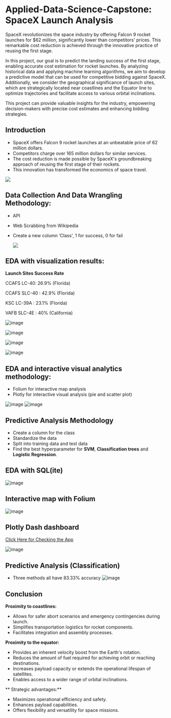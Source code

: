# Applied-Data-Science-Capstone: SpaceX Launch Analysis 


SpaceX revolutionizes the space industry by offering Falcon 9 rocket launches for $62 million, significantly lower than competitors' prices. 
This remarkable cost reduction is achieved through the innovative practice of reusing the first stage. 

In this project, our goal is to predict the landing success of the first stage, enabling accurate cost estimation for rocket launches. By analyzing historical data and applying machine learning algorithms, we aim to develop a predictive model that can be used for competitive bidding against SpaceX. 
Additionally, we consider the geographical significance of launch sites, which are strategically located near coastlines and the Equator line to optimize trajectories and facilitate access to various orbital inclinations. 

This project can provide valuable insights for the industry, empowering decision-makers with precise cost estimates and enhancing bidding strategies.

## Introduction
- SpaceX offers Falcon 9 rocket launches at an unbeatable price of 62 million dollars.
- Competitors charge over 165 million dollars for similar services.
- The cost reduction is made possible by SpaceX's groundbreaking approach of reusing the first stage of their rockets.
- This innovation has transformed the economics of space travel.

![](https://github.com/yjchen9596/SpaceX-Launch-Analysis-Applied-Data-Science-Capstone/blob/main/gif/landing_1.gif)

## Data Collection And Data Wrangling Methodology:

- API
- Web Scrabbing from Wikipedia
- Create a new column ‘Class', 1 for success, 0 for fail

  ![](https://github.com/yjchen9596/SpaceX-Launch-Analysis-Applied-Data-Science-Capstone/blob/main/gif/crash.gif)

## EDA with visualization results:

**Launch Sites Success Rate**

CCAFS LC-40: 26.9% (Florida)

CCAFS SLC-40 : 42.9% (Florida)

KSC LC-39A : 23.1% (Florida)

VAFB SLC-4E : 40% (California)

![image](https://github.com/yjchen9596/SpaceX-Launch-Analysis-Applied-Data-Science-Capstone/assets/91562548/c8243d3e-1cca-4008-bc56-7b91897d2548)

![image](https://github.com/yjchen9596/SpaceX-Launch-Analysis-Applied-Data-Science-Capstone/assets/91562548/09acb9f8-a53c-4382-99ef-d847167e4157)

![image](https://github.com/yjchen9596/SpaceX-Launch-Analysis-Applied-Data-Science-Capstone/assets/91562548/30a8f77d-3f38-451a-916d-d6dcda025e78)

![image](https://github.com/yjchen9596/SpaceX-Launch-Analysis-Applied-Data-Science-Capstone/assets/91562548/dbb117c1-cbb2-4747-bea8-2f2780adcaeb)

## EDA and interactive visual analytics methodology:
- Folium for interactive map analysis
- Plotly for interactive visual analysis (pie and scatter plot)

![image](https://github.com/yjchen9596/SpaceX-Launch-Analysis-Applied-Data-Science-Capstone/assets/91562548/2f91bb4f-da1f-4718-98a0-8ba248648d16)
![image](https://github.com/yjchen9596/SpaceX-Launch-Analysis-Applied-Data-Science-Capstone/assets/91562548/bdca553d-8dba-433a-a650-2311d93fde68)


## Predictive Analysis Methodology 
- Create a column for the class
- Standardize the data
- Split into training data and test data
- Find the best hyperparameter for **SVM**, **Classification trees** and **Logistic Regression**.

## EDA with SQL(ite)
![image](https://github.com/yjchen9596/SpaceX-Launch-Analysis-Applied-Data-Science-Capstone/assets/91562548/dc88b8a8-4081-433f-ba8c-a999cf995da8)


## Interactive map with Folium
![image](https://github.com/yjchen9596/SpaceX-Launch-Analysis-Applied-Data-Science-Capstone/assets/91562548/d88b5705-7275-4e9c-9cfe-57f961313f9e)

## Plotly Dash dashboard
[Click Here for Checking the App](https://yuka-chen-spacex-launch-records-dashboard.onrender.com/
)


![image](https://github.com/yjchen9596/SpaceX-Launch-Analysis-Applied-Data-Science-Capstone/blob/main/gif/dashboard.gif)



## Predictive Analysis (Classification)
- Three methods all have 83.33% accuracy
![image](https://github.com/yjchen9596/SpaceX-Launch-Analysis-Applied-Data-Science-Capstone/assets/91562548/2166d3f4-1c19-4a00-8599-68321cecbc20)


## Conclusion

**Proximity to coastlines:**
   - Allows for safer abort scenarios and emergency contingencies during launch.
   - Simplifies transportation logistics for rocket components.
   - Facilitates integration and assembly processes.

**Proximity to the equator:**
   - Provides an inherent velocity boost from the Earth's rotation.
   - Reduces the amount of fuel required for achieving orbit or reaching destinations.
   - Increases payload capacity or extends the operational lifespan of satellites.
   - Enables access to a wider range of orbital inclinations.
     
** Strategic advantages:**
   - Maximizes operational efficiency and safety.
   - Enhances payload capabilities.
   - Offers flexibility and versatility for space missions.




